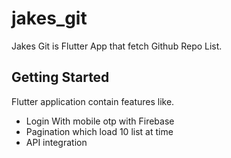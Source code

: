 # jakes_git

Jakes Git is Flutter App that fetch Github Repo List.

## Getting Started

Flutter application contain features like.
- Login With mobile otp with Firebase
- Pagination which load 10 list at time
- API integration

